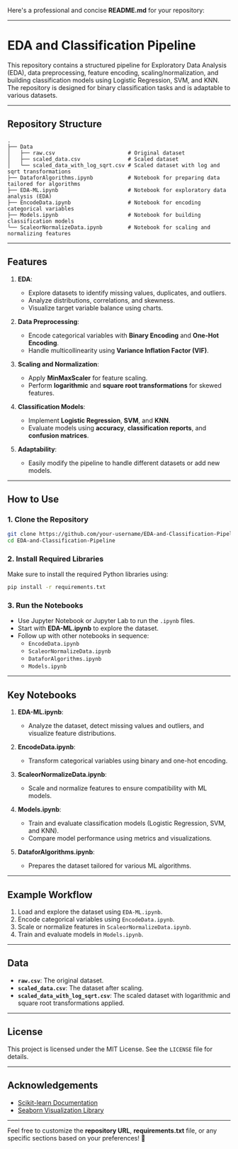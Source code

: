 Here's a professional and concise **README.md** for your repository:

---

# **EDA and Classification Pipeline**

This repository contains a structured pipeline for Exploratory Data Analysis (EDA), data preprocessing, feature encoding, scaling/normalization, and building classification models using Logistic Regression, SVM, and KNN. The repository is designed for binary classification tasks and is adaptable to various datasets.

---

## **Repository Structure**

```
.
├── Data
│   ├── raw.csv                       # Original dataset
│   ├── scaled_data.csv               # Scaled dataset
│   └── scaled_data_with_log_sqrt.csv # Scaled dataset with log and sqrt transformations
├── DataforAlgorithms.ipynb           # Notebook for preparing data tailored for algorithms
├── EDA-ML.ipynb                      # Notebook for exploratory data analysis (EDA)
├── EncodeData.ipynb                  # Notebook for encoding categorical variables
├── Models.ipynb                      # Notebook for building classification models
└── ScaleorNormalizeData.ipynb        # Notebook for scaling and normalizing features
```

---

## **Features**

1. **EDA**:
   - Explore datasets to identify missing values, duplicates, and outliers.
   - Analyze distributions, correlations, and skewness.
   - Visualize target variable balance using charts.

2. **Data Preprocessing**:
   - Encode categorical variables with **Binary Encoding** and **One-Hot Encoding**.
   - Handle multicollinearity using **Variance Inflation Factor (VIF)**.

3. **Scaling and Normalization**:
   - Apply **MinMaxScaler** for feature scaling.
   - Perform **logarithmic** and **square root transformations** for skewed features.

4. **Classification Models**:
   - Implement **Logistic Regression**, **SVM**, and **KNN**.
   - Evaluate models using **accuracy**, **classification reports**, and **confusion matrices**.

5. **Adaptability**:
   - Easily modify the pipeline to handle different datasets or add new models.

---

## **How to Use**

### **1. Clone the Repository**
```bash
git clone https://github.com/your-username/EDA-and-Classification-Pipeline.git
cd EDA-and-Classification-Pipeline
```

### **2. Install Required Libraries**
Make sure to install the required Python libraries using:
```bash
pip install -r requirements.txt
```

### **3. Run the Notebooks**
- Use Jupyter Notebook or Jupyter Lab to run the `.ipynb` files.
- Start with **EDA-ML.ipynb** to explore the dataset.
- Follow up with other notebooks in sequence:
  - `EncodeData.ipynb`
  - `ScaleorNormalizeData.ipynb`
  - `DataforAlgorithms.ipynb`
  - `Models.ipynb`

---

## **Key Notebooks**

1. **EDA-ML.ipynb**:
   - Analyze the dataset, detect missing values and outliers, and visualize feature distributions.

2. **EncodeData.ipynb**:
   - Transform categorical variables using binary and one-hot encoding.

3. **ScaleorNormalizeData.ipynb**:
   - Scale and normalize features to ensure compatibility with ML models.

4. **Models.ipynb**:
   - Train and evaluate classification models (Logistic Regression, SVM, and KNN).
   - Compare model performance using metrics and visualizations.

5. **DataforAlgorithms.ipynb**:
   - Prepares the dataset tailored for various ML algorithms.

---

## **Example Workflow**
1. Load and explore the dataset using `EDA-ML.ipynb`.
2. Encode categorical variables using `EncodeData.ipynb`.
3. Scale or normalize features in `ScaleorNormalizeData.ipynb`.
4. Train and evaluate models in `Models.ipynb`.

---

## **Data**
- **`raw.csv`**: The original dataset.
- **`scaled_data.csv`**: The dataset after scaling.
- **`scaled_data_with_log_sqrt.csv`**: The scaled dataset with logarithmic and square root transformations applied.

---

## **License**
This project is licensed under the MIT License. See the `LICENSE` file for details.

---

## **Acknowledgements**
- [Scikit-learn Documentation](https://scikit-learn.org/)
- [Seaborn Visualization Library](https://seaborn.pydata.org/)

---

Feel free to customize the **repository URL**, **requirements.txt** file, or any specific sections based on your preferences! 🚀
